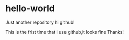 # hello-world
Just another repository
hi github!

This is the frist time that i use github,it looks fine
Thanks!

